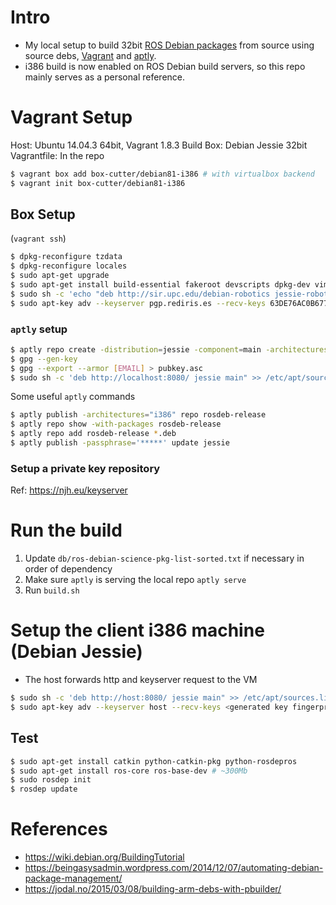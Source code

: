 # Intro

- My local setup to build 32bit [ROS Debian packages](https://wiki.debian.org/DebianScience/Robotics/ROS/Packages) from source using source debs, [Vagrant](https://www.vagrantup.com/) and [aptly](http://www.aptly.info/).
- i386 build is now enabled on ROS Debian build servers, so this repo mainly serves as a personal reference.

# Vagrant Setup

Host: Ubuntu 14.04.3 64bit, Vagrant 1.8.3
Build Box: Debian Jessie 32bit
Vagrantfile: In the repo

```bash
$ vagrant box add box-cutter/debian81-i386 # with virtualbox backend
$ vagrant init box-cutter/debian81-i386
```

## Box Setup

(`vagrant ssh`)

```bash
$ dpkg-reconfigure tzdata
$ dpkg-reconfigure locales
$ sudo apt-get upgrade
$ sudo apt-get install build-essential fakeroot devscripts dpkg-dev vim tmux htop rng-tools aptly
$ sudo sh -c 'echo "deb http://sir.upc.edu/debian-robotics jessie-robotics main" > /etc/apt/sources.list.d/debian-robotics.list'
$ sudo apt-key adv --keyserver pgp.rediris.es --recv-keys 63DE76AC0B6779BF
```

### `aptly` setup

```bash
$ aptly repo create -distribution=jessie -component=main -architectures=i386 rosdeb-release
$ gpg --gen-key
$ gpg --export --armor [EMAIL] > pubkey.asc
$ sudo sh -c 'deb http://localhost:8080/ jessie main" >> /etc/apt/sources.list.d/debian-robotics.list'
```

Some useful `aptly` commands

```bash
$ aptly publish -architectures="i386" repo rosdeb-release
$ aptly repo show -with-packages rosdeb-release
$ aptly repo add rosdeb-release *.deb
$ aptly publish -passphrase='*****' update jessie
```

### Setup a private key repository

Ref: https://njh.eu/keyserver

# Run the build

1. Update `db/ros-debian-science-pkg-list-sorted.txt` if necessary in order of dependency 
2. Make sure `aptly` is serving the local repo `aptly serve`
3. Run `build.sh`

# Setup the client i386 machine (Debian Jessie)

- The host forwards http and keyserver request to the VM

```bash
$ sudo sh -c 'deb http://host:8080/ jessie main" >> /etc/apt/sources.list.d/debian-robotics.list'
$ sudo apt-key adv --keyserver host --recv-keys <generated key fingerprint>
```

## Test

```bash
$ sudo apt-get install catkin python-catkin-pkg python-rosdepros
$ sudo apt-get install ros-core ros-base-dev # ~300Mb
$ sudo rosdep init
$ rosdep update
```

# References

- https://wiki.debian.org/BuildingTutorial
- https://beingasysadmin.wordpress.com/2014/12/07/automating-debian-package-management/
- https://jodal.no/2015/03/08/building-arm-debs-with-pbuilder/